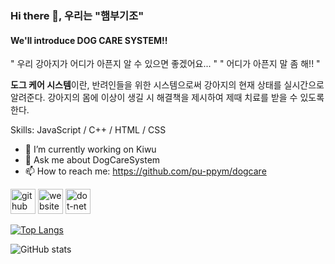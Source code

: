 ### Hi there 👋, 우리는 "햄부기조"
#### We'll introduce DOG CARE SYSTEM!!
" 우리 강아지가 어디가 아픈지 알 수 있으면 좋겠어요... "
" 어디가 아픈지 말 좀 해!! "

**도그 케어 시스템**이란,
반려인들을 위한 시스템으로써 강아지의 현재 상태를 실시간으로 알려준다.
강아지의 몸에 이상이 생길 시 해결책을 제시하여 제때 치료를 받을 수 있도록 한다.

Skills: JavaScript / C++ / HTML / CSS

- 🔭 I’m currently working on Kiwu 
- 💬 Ask me about DogCareSystem 
- 📫 How to reach me: https://github.com/pu-ppym/dogcare 


[<img src='https://cdn.jsdelivr.net/npm/simple-icons@3.0.1/icons/github.svg' alt='github' height='40'>](https://github.com/pu-ppym)  [<img src='https://cdn.jsdelivr.net/npm/simple-icons@3.0.1/icons/icloud.svg' alt='website' height='40'>](https://github.com/pu-ppym/dogcare)  [<img src='https://cdn.jsdelivr.net/npm/simple-icons@3.0.1/icons/dot-net.svg' alt='dot-net' height='40'>](https://github.com/pu-ppym/dogcare)  

[![Top Langs](https://github-readme-stats.vercel.app/api/top-langs/?username=pu-ppym)](https://github.com/anuraghazra/github-readme-stats)

![GitHub stats](https://github-readme-stats.vercel.app/api?username=pu-ppym&show_icons=true)  


